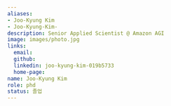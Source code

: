 ```yaml
---
aliases:
- Joo-Kyung Kim 
- Joo-Kyung-Kim-
description: Senior Applied Scientist @ Amazon AGI
image: images/photo.jpg
links:
  email: 
  github: 
  linkedin: joo-kyung-kim-019b5733
  home-page: 
name: Joo-Kyung Kim 
role: phd
status: 졸업
---
```

